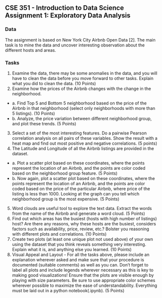 ## CSE 351 - Introduction to Data Science Assignment 1: Exploratory Data Analysis

### Data
The assignment is based on New York City Airbnb Open Data [2]. The main task is to mine the data and uncover interesting observation about the different hosts and areas.

### Tasks
1. Examine the data, there may be some anomalies in the data, and you will have to clean the data before you move forward to other tasks. Explain what you did to clean the data. (10 Points)
2. Examine how the prices of the Airbnb changes with the change in the neighborhood.
 - a. Find Top 5 and Bottom 5 neighborhood based on the price of the Airbnb in that neighborhood (select only neighborhoods with more than 5 listings). (10 Points)
 - b. Analyze, the price variation between different neighborhood group, and plot these trends. (5 Points)
3. Select a set of the most interesting features. Do a pairwise Pearson correlation analysis on all pairs of these variables. Show the result with a heat map and find out most positive and negative correlations. (5 points)
4. The Latitude and Longitude of all the Airbnb listings are provided in the dataset.
 - a. Plot a scatter plot based on these coordinates, where the points represent the location of an Airbnb, and the points are color coded based on the neighborhood group feature. (5 Points)
 - b. Now again, plot a scatter plot based on these coordinates, where the points represent the location of an Airbnb, and the points are color coded based on the price of the particular Airbnb, where price of the listing is less than 1000. Looking at the graph can you tell which neighborhood group is the most expensive. (5 Points)
5. Word clouds are useful tool to explore the text data. Extract the words from the name of the Airbnb
and generate a word cloud. (5 Points)
6. Find out which areas has the busiest (hosts with high number of listings) host? Are there any reasons, why these hosts are the busiest, considers factors such as availability, price, review, etc.? Bolster you reasoning with different plots and correlations. (10 Points)
7. Create two plots (at least one unique plot not used above) of your own using the dataset that you think reveals something very interesting. Explain what it is, and anything else you learned. (10 Points)
8. Visual Appeal and Layout - For all the tasks above, please include an explanation wherever asked and make sure that your procedure is documented (suitable comments) as well as you can. Don’t forget to label all plots and include legends wherever necessary as this is key to making good visualizations! Ensure that the plots are visible enough by playing with size parameters. Be sure to use appropriate color schemes wherever possible to maximize the ease of understandability. Everything must be laid out in a python notebook(.ipynb). (5 Points)
